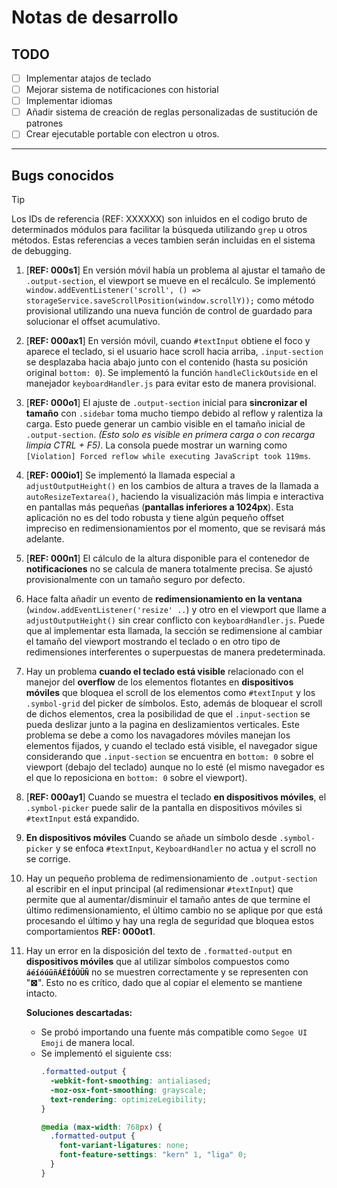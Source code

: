
# Notas de desarrollo

## TODO
- [ ] Implementar atajos de teclado
- [ ] Mejorar sistema de notificaciones con historial
- [ ] Implementar idiomas
- [ ] Añadir sistema de creación de reglas personalizadas de sustitución de patrones
- [ ] Crear ejecutable portable con electron u otros.

---

## Bugs conocidos
> [!Tip]
> Los IDs de referencia (REF: XXXXXX) son inluidos en el codigo bruto de determinados módulos para facilitar la búsqueda utilizando `grep` u otros métodos. Estas referencias a veces tambien serán incluidas en el sistema de debugging.

1. [**REF: 000s1**] En versión móvil había un problema al ajustar el tamaño de `.output-section`, el viewport se mueve en el recálculo. Se implementó `window.addEventListener('scroll', () => storageService.saveScrollPosition(window.scrollY));` como método provisional utilizando una nueva función de control de guardado para solucionar el offset acumulativo.

2. [**REF: 000ax1**] En versión móvil, cuando `#textInput` obtiene el foco y aparece el teclado, si el usuario hace scroll hacia arriba, `.input-section` se desplazaba hacia abajo junto con el contenido (hasta su posición original `bottom: 0`). Se implementó la función `handleClickOutside` en el manejador `keyboardHandler.js` para evitar esto de manera provisional.

3. [**REF: 000o1**] El ajuste de `.output-section` inicial para **sincronizar el tamaño** con `.sidebar` toma mucho tiempo debido al reflow y ralentiza la carga. Esto puede generar un cambio visible en el tamaño inicial de `.output-section`. *(Esto solo es visible en primera carga o con recarga limpia CTRL + F5)*. La consola puede mostrar un warning como `[Violation] Forced reflow while executing JavaScript took 119ms`.

4. [**REF: 000io1**] Se implementó la llamada especial a `adjustOutputHeight()` en los cambios de altura a traves de la llamada a `autoResizeTextarea()`, haciendo la visualización más limpia e interactiva en pantallas más pequeñas (**pantallas inferiores a 1024px**). Esta aplicación no es del todo robusta y tiene algún pequeño offset impreciso en redimensionamientos por el momento, que se revisará más adelante.

5. [**REF: 000n1**] El cálculo de la altura disponible para el contenedor de **notificaciones** no se calcula de manera totalmente precisa. Se ajustó provisionalmente con un tamaño seguro por defecto.

6. Hace falta añadir un evento de **redimensionamiento en la ventana** (`window.addEventListener('resize' ..`) y otro en el viewport que llame a `adjustOutputHeight()` sin crear conflicto con `keyboardHandler.js`. Puede que al implementar esta llamada, la sección se redimensione al cambiar el tamaño del viewport mostrando el teclado o en otro tipo de redimensiones interferentes o superpuestas de manera predeterminada.

7. Hay un problema **cuando el teclado está visible** relacionado con el manejor del **overflow** de los elementos flotantes en **dispositivos móviles** que bloquea el scroll de los elementos como `#textInput` y los `.symbol-grid` del picker de símbolos. Esto, además de bloquear el scroll de dichos elementos, crea la posibilidad de que el `.input-section` se pueda deslizar junto a la pagina en deslizamientos verticales. Este problema se debe a como los navagadores móviles manejan los elementos fijados, y cuando el teclado está visible, el navegador sigue considerando que `.input-section` se encuentra en `bottom: 0` sobre el viewport (debajo del teclado) aunque no lo esté (el mismo navegador es el que lo reposiciona en `bottom: 0` sobre el viewport).

8. [**REF: 000ay1**] Cuando se muestra el teclado **en dispositivos móviles**, el `.symbol-picker` puede salir de la pantalla en dispositivos móviles si `#textInput` está expandido.

9. **En dispositivos móviles** Cuando se añade un símbolo desde `.symbol-picker` y se enfoca `#textInput`, `KeyboardHandler` no actua y el scroll no se corrige.

10. Hay un pequeño problema de redimensionamiento de `.output-section` al escribir en el input principal (al redimensionar `#textInput`) que permite que al aumentar/disminuir el tamaño antes de que termine el último redimensionamiento, el último cambio no se aplique por que está procesando el último y hay una regla de seguridad que bloquea estos comportamientos **REF: 000ot1**.

11. Hay un error en la disposición del texto de `.formatted-output` en **dispositivos móviles** que al utilizar símbolos compuestos como **`áéíóúüñÁÉÍÓÚÜÑ`** no se muestren correctamente y se representen con "**⊠**". Esto no es crítico, dado que al copiar el elemento se mantiene intacto.
    
    **Soluciones descartadas:**
      - Se probó importando una fuente más compatible como `Segoe UI Emoji` de manera local.
      - Se implementó el siguiente css:
        ```css
        .formatted-output {
          -webkit-font-smoothing: antialiased;
          -moz-osx-font-smoothing: grayscale;
          text-rendering: optimizeLegibility;
        }

        @media (max-width: 768px) {
          .formatted-output {
            font-variant-ligatures: none;
            font-feature-settings: "kern" 1, "liga" 0;
          }
        }
        ```  


